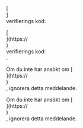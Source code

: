 [<br host>]<br action>verifierings kod:<br code>

[<br host>](https://<br host>)<br action>verifierings kod:<br code>.

Om du inte har ansökt om [<br host>](https://<br host>)<br action>, ignorera detta meddelande.

Om du inte har ansökt om [<br host>](https://<br host>)<br action>, ignorera detta meddelande.
